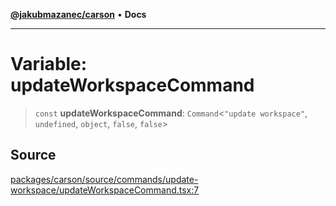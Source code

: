 [**@jakubmazanec/carson**](../README.md) • **Docs**

---

# Variable: updateWorkspaceCommand

> `const` **updateWorkspaceCommand**: `Command`\<`"update workspace"`, `undefined`, `object`,
> `false`, `false`\>

## Source

[packages/carson/source/commands/update-workspace/updateWorkspaceCommand.tsx:7](https://github.com/jakubmazanec/js-tools/blob/d8fb2f4f9576baa170e480eea0b247af3afdcd86/packages/carson/source/commands/update-workspace/updateWorkspaceCommand.tsx#L7)
